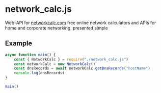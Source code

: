 # network_calc.js
Web-API for [networkcalc.com](https://networkcalc.com) free online network calculators and APIs for home and corporate networking, presented simple

## Example
```JavaScript
async function main() {
	const { NetworkCalc } = require("./network_calc.js")
	const networkCalc = new NetworkCalc()
	const dnsRecords = await networkCalc.getDnsRecords("hostName")
	console.log(dnsRecords)
}

main()
```
